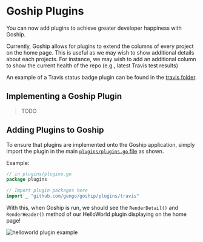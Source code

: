 # Goship Plugins

You can now add plugins to achieve greater developer happiness with Goship.

Currently, Goship allows for plugins to extend the columns of every project on the home page.
This is useful as we may wish to show additional details about each projects. For instance, we may wish to add an additional column to show the current health of the repo (e.g., latest Travis test results)

An example of a Travis status badge plugin can be found in the [travis folder](travis).

## Implementing a Goship Plugin

> TODO

## Adding Plugins to Goship

To ensure that plugins are implemented onto the Goship application, simply import the plugin in the main [`plugins/plugins.go` file](plugins/plugins.go) as shown.

Example:

```go
// in plugins/plugins.go
package plugins

// Import plugin packages here
import _ "github.com/gengo/goship/plugins/travis"

```

With this, when Goship is run, we should see the `RenderDetail()` and `RenderHeader()` method of our HelloWorld plugin displaying on the home page!

![helloworld plugin example](http://i.imgur.com/0r0yZGI.png)
